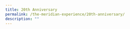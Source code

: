 ```yaml
---
title: 20th Anniversary
permalink: /the-meridian-experience/20th-anniversary/
description: ""
---
```

